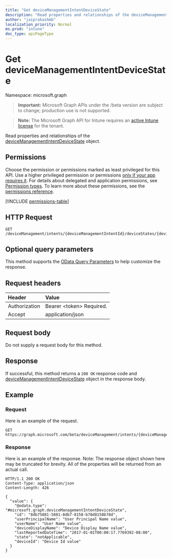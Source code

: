 ```yaml
---
title: "Get deviceManagementIntentDeviceState"
description: "Read properties and relationships of the deviceManagementIntentDeviceState object."
author: "jaiprakashmb"
localization_priority: Normal
ms.prod: "intune"
doc_type: apiPageType
---
```


# Get deviceManagementIntentDeviceState

Namespace: microsoft.graph

> **Important:** Microsoft Graph APIs under the /beta version are subject to change; production use is not supported.

> **Note:** The Microsoft Graph API for Intune requires an [active Intune license](https://go.microsoft.com/fwlink/?linkid=839381) for the tenant.

Read properties and relationships of the [deviceManagementIntentDeviceState](../resources/intune-deviceintent-devicemanagementintentdevicestate.md) object.

## Permissions
Choose the permission or permissions marked as least privileged for this API. Use a higher privileged permission or permissions [only if your app requires it](/graph/permissions-overview#best-practices-for-using-microsoft-graph-permissions). For details about delegated and application permissions, see [Permission types](/graph/permissions-overview#permission-types). To learn more about these permissions, see the [permissions reference](/graph/permissions-reference).

<!-- { "blockType": "permissions", "name": "intune_deviceintent_devicemanagementintentdevicestate_get" } -->
[!INCLUDE [permissions-table](../includes/permissions/intune-deviceintent-devicemanagementintentdevicestate-get-permissions.md)]

## HTTP Request
<!-- {
  "blockType": "ignored"
}
-->
``` http
GET /deviceManagement/intents/{deviceManagementIntentId}/deviceStates/{deviceManagementIntentDeviceStateId}
```

## Optional query parameters
This method supports the [OData Query Parameters](/graph/query-parameters) to help customize the response.

## Request headers
|Header|Value|
|:---|:---|
|Authorization|Bearer &lt;token&gt; Required.|
|Accept|application/json|

## Request body
Do not supply a request body for this method.

## Response
If successful, this method returns a `200 OK` response code and [deviceManagementIntentDeviceState](../resources/intune-deviceintent-devicemanagementintentdevicestate.md) object in the response body.

## Example

### Request
Here is an example of the request.
``` http
GET https://graph.microsoft.com/beta/deviceManagement/intents/{deviceManagementIntentId}/deviceStates/{deviceManagementIntentDeviceStateId}
```

### Response
Here is an example of the response. Note: The response object shown here may be truncated for brevity. All of the properties will be returned from an actual call.
``` http
HTTP/1.1 200 OK
Content-Type: application/json
Content-Length: 426

{
  "value": {
    "@odata.type": "#microsoft.graph.deviceManagementIntentDeviceState",
    "id": "8db75881-5881-8db7-8158-b78d8158b78d",
    "userPrincipalName": "User Principal Name value",
    "userName": "User Name value",
    "deviceDisplayName": "Device Display Name value",
    "lastReportedDateTime": "2017-01-01T00:00:17.7769392-08:00",
    "state": "notApplicable",
    "deviceId": "Device Id value"
  }
}
```
